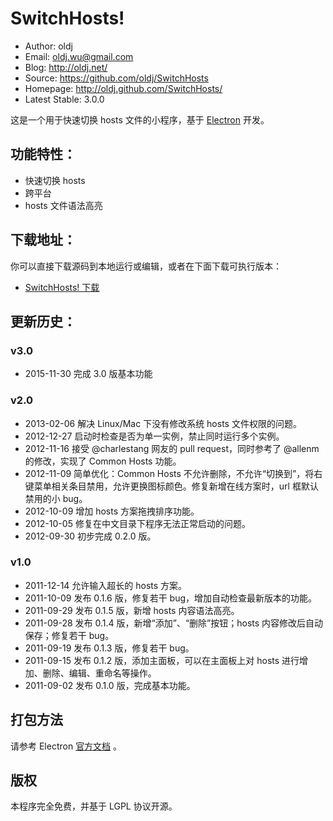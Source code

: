 # SwitchHosts!

 - Author: oldj
 - Email: oldj.wu@gmail.com
 - Blog: http://oldj.net/
 - Source: https://github.com/oldj/SwitchHosts
 - Homepage: http://oldj.github.com/SwitchHosts/
 - Latest Stable: 3.0.0


这是一个用于快速切换 hosts 文件的小程序，基于 [Electron](http://electron.atom.io/) 开发。


## 功能特性：

 - 快速切换 hosts
 - 跨平台
 - hosts 文件语法高亮


## 下载地址：

你可以直接下载源码到本地运行或编辑，或者在下面下载可执行版本：

 - [SwitchHosts! 下载](http://pan.baidu.com/share/link?shareid=150951&uk=3607385901)



## 更新历史：

### v3.0
    
 - 2015-11-30 完成 3.0 版基本功能
 
### v2.0
 
 - 2013-02-06 解决 Linux/Mac 下没有修改系统 hosts 文件权限的问题。
 - 2012-12-27 启动时检查是否为单一实例，禁止同时运行多个实例。
 - 2012-11-16 接受 @charlestang 网友的 pull request，同时参考了 @allenm 的修改，实现了 Common Hosts 功能。
 - 2012-11-09 简单优化：Common Hosts 不允许删除，不允许“切换到”，将右键菜单相关条目禁用，允许更换图标颜色。修复新增在线方案时，url 框默认禁用的小 bug。
 - 2012-10-09 增加 hosts 方案拖拽排序功能。
 - 2012-10-05 修复在中文目录下程序无法正常启动的问题。
 - 2012-09-30 初步完成 0.2.0 版。
 
### v1.0

 - 2011-12-14 允许输入超长的 hosts 方案。
 - 2011-10-09 发布 0.1.6 版，修复若干 bug，增加自动检查最新版本的功能。
 - 2011-09-29 发布 0.1.5 版，新增 hosts 内容语法高亮。
 - 2011-09-28 发布 0.1.4 版，新增“添加”、“删除”按钮；hosts 内容修改后自动保存；修复若干 bug。
 - 2011-09-19 发布 0.1.3 版，修复若干 bug。
 - 2011-09-15 发布 0.1.2 版，添加主面板，可以在主面板上对 hosts 进行增加、删除、编辑、重命名等操作。
 - 2011-09-02 发布 0.1.0 版，完成基本功能。



## 打包方法

请参考 Electron [官方文档](https://github.com/atom/electron/blob/master/docs/tutorial/application-packaging.md) 。


## 版权

本程序完全免费，并基于 LGPL 协议开源。
